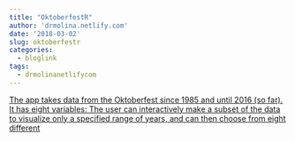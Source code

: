 ```yaml
---
title: "OktoberfestR"
author: 'drmolina.netlify.com'
date: '2018-03-02'
slug: oktoberfestr
categories:
  - bloglink
tags:
  - drmolinanetlifycom
---
```


[The app takes data from the Oktoberfest since 1985 and until 2016 (so far). It has eight variables: The user can interactively make a subset of the data to visualize only a specified range of years, and can then choose from eight different<i class="fas fa-external-link-alt"></i>](https://drmolina.netlify.com/post/oktoberfestr/)

